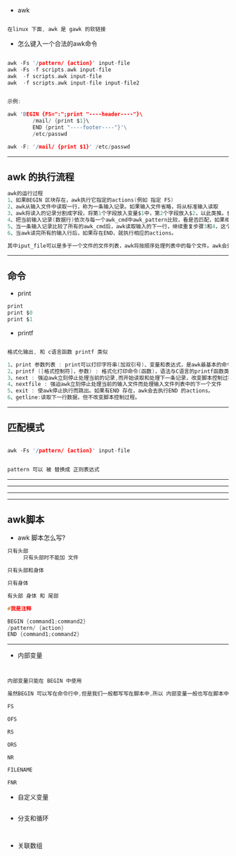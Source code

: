 - awk

```c

在linux 下面, awk 是 gawk 的软链接

```

- 怎么键入一个合法的awk命令


```c

awk -Fs '/pattern/ {action}' input-file
awk -Fs -f scripts.awk input-file
awk  -f scripts.awk input-file
awk  -f scripts.awk input-file input-file2


示例:

awk 'BEGIN {FS=":";print "----header----"}\
        /mail/ {print $1}\
        END {print "----footer----"}'\
        /etc/passwd

awk -F: '/mail/ {print $1}' /etc/passwd
```

---

## awk 的执行流程

```c
awk的运行过程
1、如果BEGIN 区块存在，awk执行它指定的actions(例如 指定 FS)
2、awk从输入文件中读取一行，称为一条输入记录。如果输入文件省略，将从标准输入读取
3、awk将读入的记录分割成字段，将第1个字段放入变量$1中，第2个字段放入$2，以此类推。$0表示整条记录。字段分隔符使用shell环境变量FS或由参数指定。
4、把当前输入记录(数据行)依次与每一个awk_cmd中awk_pattern比较，看是否匹配，如果相匹配，就执行对应的actions。如果不匹配，就跳过对应的actions，直到比较完所有的awk_cmd。
5、当一条输入记录比较了所有的awk_cmd后，awk读取输入的下一行，继续重复步骤3和4，这个过程一直持续，直到awk读取到文件尾。
6、当awk读完所有的输入行后，如果存在END，就执行相应的actions。

其中iput_file可以是多于一个文件的文件列表，awk将按顺序处理列表中的每个文件。awk会先对输入文件执行完所有的action后再处理下一个文件

```



---

## 命令

- print

```c
print
print $0
print $1

```

- printf

```c

格式化输出, 和 c语言函数 printf 类似


```

```c
1、print 参数列表 : print可以打印字符串(加双引号)、变量和表达式，是awk最基本的命令。参数列表要用逗号(,)分隔，如果参数间用空格分隔，打印出时参数值之间不会有空格。
2、printf ([格式控制符]，参数) : 格式化打印命令(函数)，语法与C语言的printf函数类似。
3、next : 强迫awk立刻停止处理当前的记录,而开始读取和处理下一条记录，改变脚本控制过程。
4、nextfile : 强迫awk立刻停止处理当前的输入文件而处理输入文件列表中的下一个文件
5、exit : 使awk停止执行而跳出。如果有END 存在，awk会去执行END 的actions。
6、getline:读取下一行数据，但不改变脚本控制过程。


```



---

## 匹配模式

```c

awk -Fs '/pattern/ {action}' input-file


pattern 可以 被 替换成 正则表达式

```

---
---
---
---

## awk脚本


- awk 脚本怎么写?

```c
只有头部
     只有头部时不能加 文件

只有头部和身体

只有身体

有头部 身体 和 尾部

```

```c
#我是注释 

BEGIN {command1;command2}
/pattern/ {action}
END {command1;command2}

```

---



- 内部变量

```c


内部变量只能在 BEGIN 中使用

虽然BEGIN 可以写在命令行中,但是我们一般都写写在脚本中,所以 内部变量一般也写在脚本中

FS

OFS

RS

ORS

NR

FILENAME

FNR


```

- 自定义变量

```c

```

- 分支和循环

```c



```

- 关联数组

```c


```

